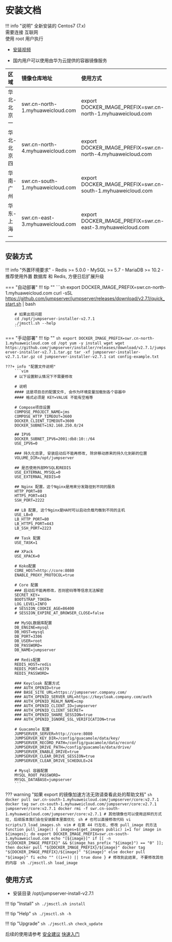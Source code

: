 # 安装文档

!!! info "说明"
    全新安装的 Centos7 (7.x)  
    需要连接 互联网  
    使用 root 用户执行  

- [安装视频](https://www.bilibili.com/video/bv19a4y1i7i9)

- 国内用户可以使用由华为云提供的容器镜像服务

| 区域          | 镜像仓库地址                      | 使用方式                                                     |
| :----------- | :------------------------------- | :----------------------------------------------------------- |
| 华北-北京一   | swr.cn-north-1.myhuaweicloud.com | export DOCKER_IMAGE_PREFIX=swr.cn-north-1.myhuaweicloud.com  |
| 华北-北京四   | swr.cn-north-4.myhuaweicloud.com | export DOCKER_IMAGE_PREFIX=swr.cn-north-4.myhuaweicloud.com  |
| 华南-广州     | swr.cn-south-1.myhuaweicloud.com | export DOCKER_IMAGE_PREFIX=swr.cn-south-1.myhuaweicloud.com  |
| 华东-上海一   | swr.cn-east-3.myhuaweicloud.com  | export DOCKER_IMAGE_PREFIX=swr.cn-east-3.myhuaweicloud.com   |

## 安装方式

!!! info "外置环境要求"
    - Redis >= 5.0.0
    - MySQL >= 5.7
    - MariaDB >= 10.2
    - 推荐使用外置 数据库 和 Redis, 方便日后扩展升级

=== "自动部署"
    !!! tip ""
        ```sh
        export DOCKER_IMAGE_PREFIX=swr.cn-north-1.myhuaweicloud.com
        curl -sSL https://github.com/jumpserver/jumpserver/releases/download/v2.7.1/quick_start.sh | bash

        # 如果出现问题
        cd /opt/jumpserver-installer-v2.7.1
        ./jmsctl.sh --help
        ```

=== "手动部署"
    !!! tip ""
        ```sh
        export DOCKER_IMAGE_PREFIX=swr.cn-north-1.myhuaweicloud.com
        cd /opt
        yum -y install wget
        wget https://github.com/jumpserver/installer/releases/download/v2.7.1/jumpserver-installer-v2.7.1.tar.gz
        tar -xf jumpserver-installer-v2.7.1.tar.gz
        cd jumpserver-installer-v2.7.1
        cat config-example.txt
        ```

    ???+ info "配置文件说明"
        ```vim
        # 以下设置默认情况下不需要修改

        # 说明
        #### 这是项目总的配置文件, 会作为环境变量加载到各个容器中
        #### 格式必须是 KEY=VALUE 不能有空格等

        # Compose项目设置
        COMPOSE_PROJECT_NAME=jms
        COMPOSE_HTTP_TIMEOUT=3600
        DOCKER_CLIENT_TIMEOUT=3600
        DOCKER_SUBNET=192.168.250.0/24

        ## IPV6
        DOCKER_SUBNET_IPV6=2001:db8:10::/64
        USE_IPV6=0

        ### 持久化目录, 安装启动后不能再修改, 除非移动原来的持久化到新的位置
        VOLUME_DIR=/opt/jumpserver

        ## 是否使用外部MYSQL和REDIS
        USE_EXTERNAL_MYSQL=0
        USE_EXTERNAL_REDIS=0

        ## Nginx 配置，这个Nginx是用来分发路径到不同的服务
        HTTP_PORT=80
        HTTPS_PORT=443
        SSH_PORT=2222

        ## LB 配置, 这个Nginx是HA时可以启动负载均衡到不同的主机
        USE_LB=0
        LB_HTTP_PORT=80
        LB_HTTPS_PORT=443
        LB_SSH_PORT=2223

        ## Task 配置
        USE_TASK=1

        ## XPack
        USE_XPACK=0

        # Koko配置
        CORE_HOST=http://core:8080
        ENABLE_PROXY_PROTOCOL=true

        # Core 配置
        ### 启动后不能再修改，否则密码等等信息无法解密
        SECRET_KEY=
        BOOTSTRAP_TOKEN=
        LOG_LEVEL=INFO
        # SESSION_COOKIE_AGE=86400
        # SESSION_EXPIRE_AT_BROWSER_CLOSE=false

        ## MySQL数据库配置
        DB_ENGINE=mysql
        DB_HOST=mysql
        DB_PORT=3306
        DB_USER=root
        DB_PASSWORD=
        DB_NAME=jumpserver

        ## Redis配置
        REDIS_HOST=redis
        REDIS_PORT=6379
        REDIS_PASSWORD=

        ### Keycloak 配置方式
        ### AUTH_OPENID=true
        ### BASE_SITE_URL=https://jumpserver.company.com/
        ### AUTH_OPENID_SERVER_URL=https://keycloak.company.com/auth
        ### AUTH_OPENID_REALM_NAME=cmp
        ### AUTH_OPENID_CLIENT_ID=jumpserver
        ### AUTH_OPENID_CLIENT_SECRET=
        ### AUTH_OPENID_SHARE_SESSION=true
        ### AUTH_OPENID_IGNORE_SSL_VERIFICATION=true

        # Guacamole 配置
        JUMPSERVER_SERVER=http://core:8080
        JUMPSERVER_KEY_DIR=/config/guacamole/data/key/
        JUMPSERVER_RECORD_PATH=/config/guacamole/data/record/
        JUMPSERVER_DRIVE_PATH=/config/guacamole/data/drive/
        JUMPSERVER_ENABLE_DRIVE=true
        JUMPSERVER_CLEAR_DRIVE_SESSION=true
        JUMPSERVER_CLEAR_DRIVE_SCHEDULE=24

        # Mysql 容器配置
        MYSQL_ROOT_PASSWORD=
        MYSQL_DATABASE=jumpserver
        ```

??? warning "如果 export 的镜像加速方法无效请查看此处的帮助文档"
    ```sh
    docker pull swr.cn-south-1.myhuaweicloud.com/jumpserver/core:v2.7.1
    docker tag swr.cn-south-1.myhuaweicloud.com/jumpserver/core:v2.7.1 jumpserver/core:v2.7.1
    docker rmi -f swr.cn-south-1.myhuaweicloud.com/jumpserver/core:v2.7.1
    # 其他镜像也可以使用这样的方式拉, 后续版本我们会在安装脚本里面优化
    ```
    ```sh
    # 也可以直接修改代码
    vi scripts/3_load_images.sh
    ```
    ```vim
    # 在第 44 行左右, 修改 pull_image 的方法
    function pull_image() {
      images=$(get_images public)
      i=1
      for image in ${images}; do
        export DOCKER_IMAGE_PREFIX=swr.cn-south-1.myhuaweicloud.com
        echo "[${image}]"
        if [[ -n "${DOCKER_IMAGE_PREFIX}" && $(image_has_prefix "${image}") == "0" ]]; then
          docker pull "${DOCKER_IMAGE_PREFIX}/${image}"
          docker tag "${DOCKER_IMAGE_PREFIX}/${image}" "${image}"
        else
          docker pull "${image}"
        fi
        echo ""
        ((i++)) || true
      done
    }
    # 修改到此结束, 不要修改其他的内容
    ```
    ```sh
    ./jmsctl.sh load_image
    ```

## 使用方式

- 安装目录 /opt/jumpserver-install-v2.7.1

!!! tip "Install"
    ```sh
    ./jmsctl.sh install
    ```

!!! tip "Help"
    ```sh
    ./jmsctl.sh -h
    ```

!!! tip "Upgrade"
    ```sh
    ./jmsctl.sh check_update
    ```

后续的使用请参考 [安全建议](install_security.md) [快速入门](../../admin-guide/quick_start/)  
